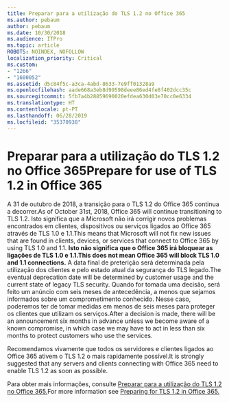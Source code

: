 ```yaml
---
title: Preparar para a utilização do TLS 1.2 no Office 365
ms.author: pebaum
author: pebaum
ms.date: 10/30/2018
ms.audience: ITPro
ms.topic: article
ROBOTS: NOINDEX, NOFOLLOW
localization_priority: Critical
ms.custom:
- "1266"
- "1600052"
ms.assetid: d5c84f5c-a3ca-4abd-8633-7e9ff01328a9
ms.openlocfilehash: aade668a3eb8d99598deee86ed4fe8f402dcc35c
ms.sourcegitcommit: 5fb7a4b28859690020efdea630d03e70cc0e6334
ms.translationtype: HT
ms.contentlocale: pt-PT
ms.lasthandoff: 06/28/2019
ms.locfileid: "35370938"
---
```

# <a name="prepare-for-use-of-tls-12-in-office-365"></a><span data-ttu-id="07a33-102">Preparar para a utilização do TLS 1.2 no Office 365</span><span class="sxs-lookup"><span data-stu-id="07a33-102">Prepare for use of TLS 1.2 in Office 365</span></span>

<span data-ttu-id="07a33-103">A 31 de outubro de 2018, a transição para o TLS 1.2 do Office 365 continua a decorrer.</span><span class="sxs-lookup"><span data-stu-id="07a33-103">As of October 31st, 2018, Office 365 will continue transitioning to TLS 1.2.</span></span> <span data-ttu-id="07a33-104">Isto significa que a Microsoft não irá corrigir novos problemas encontrados em clientes, dispositivos ou serviços ligados ao Office 365 através de TLS 1.0 e 1.1.</span><span class="sxs-lookup"><span data-stu-id="07a33-104">This means that Microsoft will not fix new issues that are found in clients, devices, or services that connect to Office 365 by using TLS 1.0 and 1.1.</span></span> <span data-ttu-id="07a33-105">**Isto não significa que o Office 365 irá bloquear as ligações de TLS 1.0 e 1.1.**</span><span class="sxs-lookup"><span data-stu-id="07a33-105">**This does not mean Office 365 will block TLS 1.0 and 1.1 connections.**</span></span> <span data-ttu-id="07a33-106">A data final de preterição será determinada pela utilização dos clientes e pelo estado atual da segurança do TLS legado.</span><span class="sxs-lookup"><span data-stu-id="07a33-106">The eventual deprecation date will be determined by customer usage and the current state of legacy TLS security.</span></span> <span data-ttu-id="07a33-107">Quando for tomada uma decisão, será feito um anúncio com seis meses de antecedência, a menos que sejamos informados sobre um comprometimento conhecido. Nesse caso, poderemos ter de tomar medidas em menos de seis meses para proteger os clientes que utilizam os serviços.</span><span class="sxs-lookup"><span data-stu-id="07a33-107">After a decision is made, there will be an announcement six months in advance unless we become aware of a known compromise, in which case we may have to act in less than six months to protect customers who use the services.</span></span>
  
<span data-ttu-id="07a33-108">Recomendamos vivamente que todos os servidores e clientes ligados ao Office 365 ativem o TLS 1.2 o mais rapidamente possível.</span><span class="sxs-lookup"><span data-stu-id="07a33-108">It is strongly suggested that any servers and clients connecting with Office 365 need to enable TLS 1.2 as soon as possible.</span></span>
  
<span data-ttu-id="07a33-109">Para obter mais informações, consulte [Preparar para a utilização do TLS 1.2 no Office 365.](https://support.microsoft.com/help/4057306/preparing-for-tls-1-2-in-office-365)</span><span class="sxs-lookup"><span data-stu-id="07a33-109">For more information see [Preparing for TLS 1.2 in Office 365.](https://support.microsoft.com/help/4057306/preparing-for-tls-1-2-in-office-365)</span></span>
  